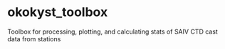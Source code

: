 # okokyst_toolbox
Toolbox for processing, plotting, and calculating stats of SAIV CTD cast data from stations
